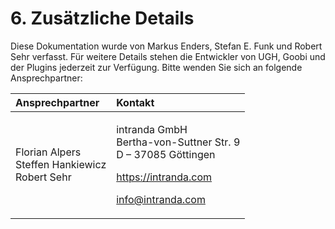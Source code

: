 # 6. Zusätzliche Details

Diese Dokumentation wurde von Markus Enders, Stefan E. Funk und Robert Sehr verfasst. Für weitere Details stehen die Entwickler von UGH, Goobi und der Plugins jederzeit zur Verfügung. Bitte wenden Sie sich an folgende Ansprechpartner:

<table>
  <thead>
    <tr>
      <th style="text-align:left"><b>Ansprechpartner</b>
      </th>
      <th style="text-align:left"><b>Kontakt</b>
      </th>
    </tr>
  </thead>
  <tbody>
    <tr>
      <td style="text-align:left">Florian Alpers
        <br />Steffen Hankiewicz
        <br />Robert Sehr</td>
      <td style="text-align:left">
        <p>intranda GmbH
          <br />Bertha-von-Suttner Str. 9
          <br />D &#x2013; 37085 G&#xF6;ttingen</p>
        <p></p>
        <p><a href="https://www.intranda.com">https://intranda.com</a>
        </p>
        <p><a href="mailto:info@intranda.com">info@intranda.com</a>
        </p>
      </td>
    </tr>
  </tbody>
</table>

